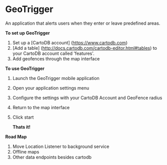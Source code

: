 GeoTrigger
==========

An application that alerts users when they enter or leave predefined areas.


**To set up GeoTrigger**

1. Set up a [CartoDB account] (https://www.cartodb.com) 
2. [Add a table] (http://docs.cartodb.com/cartodb-editor.html#tables) to your CartoDB account called 'features'. 
3. Add geofences through the map interface


**To use GeoTrigger**

1. Launch the GeoTrigger mobile application
2. Open your application settings menu
3. Configure the settings with your CartoDB Account and GeoFence radius
4. Return to the map interface
5. Click start

    **Thats it!**


**Road Map**

1. Move Location Listener to background service
2. Offline maps 
3. Other data endpoints besides cartodb
